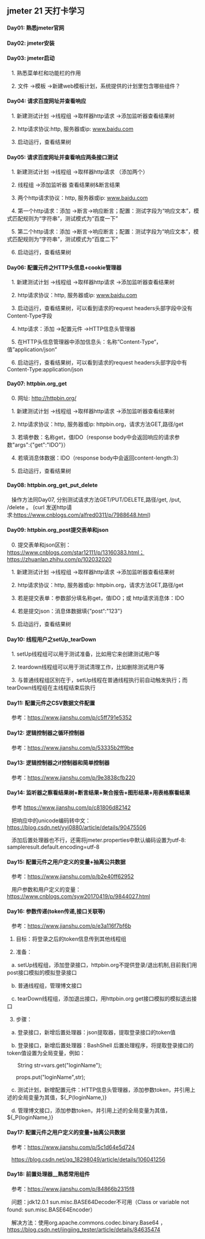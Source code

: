 ## jmeter 21 天打卡学习

#### Day01: 熟悉jmeter官网

#### Day02: jmeter安装

#### Day03: jmeter启动
&nbsp;&nbsp; 1. 熟悉菜单栏和功能栏的作用  

&nbsp;&nbsp; 2. 文件 ->模板 ->新建web模板计划，系统提供的计划里包含哪些组件？

#### Day04: 请求百度网址并查看响应
&nbsp;&nbsp; 1. 新建测试计划 ->线程组 ->取样器http请求 ->添加监听器查看结果树   

&nbsp;&nbsp; 2. http请求协议:http, 服务器或ip: www.baidu.com  

&nbsp;&nbsp; 3. 启动运行，查看结果树

#### Day05: 请求百度网址并查看响应两条接口测试
&nbsp;&nbsp;  1. 新建测试计划 ->线程组 ->取样器http请求 （添加两个）   

&nbsp;&nbsp;  2. 线程组 ->添加监听器 查看结果树&断言结果   

&nbsp;&nbsp;  3. 两个http请求协议：http, 服务器或ip: www.baidu.com   

&nbsp;&nbsp;  4. 第一个http请求：添加 ->断言->响应断言；配置：测试字段为“响应文本”，模式匹配规则为“字符串”，测试模式为“百度一下”   

&nbsp;&nbsp;  5. 第二个http请求：添加 ->断言->响应断言；配置：测试字段为“响应文本”，模式匹配规则为“字符串”，测试模式为“百度二下”   

&nbsp;&nbsp;  6. 启动运行，查看结果树 

#### Day06: 配置元件之HTTP头信息+cookie管理器
&nbsp;&nbsp;  1. 新建测试计划 ->线程组 ->取样器http请求 ->添加监听器查看结果树   

&nbsp;&nbsp;  2. http请求协议：http, 服务器或ip: www.baidu.com   

&nbsp;&nbsp;  3. 启动运行，查看结果树，可以看到请求的request headers头部字段中没有Content-Type字段   

&nbsp;&nbsp;  4. http请求：添加 ->配置元件 ->HTTP信息头管理器   

&nbsp;&nbsp;  5. 在HTTP头信息管理器中添加信息头：名称”Content-Type“，值”application/json“   

&nbsp;&nbsp;  6. 启动运行，查看结果树，可以看到请求的request headers头部字段中有Content-Type:application/json 

#### Day07: httpbin.org_get
&nbsp;&nbsp;  0. 网址: http://httpbin.org/   

&nbsp;&nbsp;  1. 新建测试计划 ->线程组 ->取样器http请求 ->添加监听器查看结果树   

&nbsp;&nbsp;  2. http请求协议：http, 服务器或ip: httpbin.org，请求方法GET,路径/get   

&nbsp;&nbsp;  3. 若填参数：名称get，值IDO（response body中会返回响应的请求参数"args":{"get":"IDO"}）  

&nbsp;&nbsp;  4. 若填消息体数据：IDO（response body中会返回content-length:3）   

&nbsp;&nbsp;  5. 启动运行，查看结果树 

#### Day08: httpbin.org_get_put_delete
&nbsp;&nbsp; 操作方法同Day07, 分别测试请求方法GET/PUT/DELETE,路径/get, /put, /delete 。   (curl 发送http请求:https://www.cnblogs.com/alfred0311/p/7988648.html) 

#### Day09: httpbin.org_post提交表单和json
&nbsp;&nbsp;  0. 提交表单和json区别：https://www.cnblogs.com/star12111/p/13160383.html； https://zhuanlan.zhihu.com/p/102032020   

&nbsp;&nbsp;  1. 新建测试计划 ->线程组 ->取样器http请求 ->添加监听器查看结果树   

&nbsp;&nbsp;  2. http请求协议：http, 服务器或ip: httpbin.org，请求方法GET,路径/get   

&nbsp;&nbsp;  3. 若是提交表单：参数部分填名称get，值IDO；或 http请求消息体：IDO   

&nbsp;&nbsp;  4. 若是提交json：消息体数据填{”post“:"123"}   
 
&nbsp;&nbsp;  5. 启动运行，查看结果树 

#### Day10: 线程用户之setUp_tearDown
&nbsp;&nbsp; 1. setUp线程组可以用于测试准备，比如用它来创建测试用户等  

&nbsp;&nbsp; 2. teardown线程组可以用于测试清理工作，比如删除测试用户等  

&nbsp;&nbsp; 3. 与普通线程组区别在于，setUp线程在普通线程执行前自动触发执行；而tearDown线程组在主线程结束后执行

#### Day11: 配置元件之CSV数据文件配置
&nbsp;&nbsp; 参考：https://www.jianshu.com/p/c5ff791e5352

#### Day12: 逻辑控制器之循环控制器
&nbsp;&nbsp; 参考：https://www.jianshu.com/p/53335b2ff9be

#### Day13: 逻辑控制器之if控制器和简单控制器
&nbsp;&nbsp; 参考：https://www.jianshu.com/p/9e3838cfb220

#### Day14: 监听器之察看结果树+断言结果+聚合报告+图形结果+用表格察看结果
&nbsp;&nbsp; 参考 https://www.jianshu.com/p/c81806d82142  

&nbsp;&nbsp; 把响应中的unicode编码转中文：https://blog.csdn.net/yyj0880/article/details/90475506  

&nbsp;&nbsp; 添加后置处理器也不行，还需将jmeter.properties中默认编码设置为utf-8: sampleresult.default.encoding=utf-8

#### Day15: 配置元件之用户定义的变量+抽离公共数据
&nbsp;&nbsp; 参考：https://www.jianshu.com/p/b2e40ff62952

&nbsp;&nbsp; 用户参数和用户定义的变量：https://www.cnblogs.com/syw20170419/p/9844027.html

#### Day16: 参数传递(token传递,接口关联等)
&nbsp;&nbsp; 参考：https://www.jianshu.com/p/e3a116f7bf6b
1. 目标：将登录之后的token信息传到其他线程组

2. 准备：

&nbsp;&nbsp; a. setUp线程组，添加登录接口，httpbin.org不提供登录/退出机制,目前我们用post接口模拟的模拟登录接口

&nbsp;&nbsp; b. 普通线程组，管理博文接口

&nbsp;&nbsp; c. tearDown线程组，添加退出接口，用httpbin.org get接口模拟的模拟退出接口

3. 步骤：

&nbsp;&nbsp; a. 登录接口，新增后置处理器：json提取器，提取登录接口的token值

&nbsp;&nbsp; b. 登录接口，新增后置处理器：BashShell 后置处理程序，将提取登录接口的token值设置为全局变量，例如：

&nbsp;&nbsp;&nbsp;&nbsp;&nbsp;&nbsp; String str=vars.get("loginName");

&nbsp;&nbsp;&nbsp;&nbsp;&nbsp;&nbsp;props.put("loginName",str);

&nbsp;&nbsp; c. 测试计划，新增配置元件：HTTP信息头管理器，添加参数token，并引用上述的全局变量为其值，${_P(loginName,)}

&nbsp;&nbsp; d. 管理博文接口，添加参数token，并引用上述的全局变量为其值，${_P(loginName,)}


#### Day17: 配置元件之用户定义的变量+抽离公共数据

&nbsp;&nbsp; 参考：https://www.jianshu.com/p/5c1d64e5d724

&nbsp;&nbsp; https://blog.csdn.net/qq_18298049/article/details/106041256

#### Day18: 前置处理器__熟悉常用组件
&nbsp;&nbsp; 参考：https://www.jianshu.com/p/84866b2315f8

&nbsp;&nbsp; 问题：jdk12.0.1 sun.misc.BASE64Decoder不可用（Class or variable not found: sun.misc.BASE64Encoder）

&nbsp;&nbsp; 解决方法：使用org.apache.commons.codec.binary.Base64 ，https://blog.csdn.net/jingjing_tester/article/details/84635474


